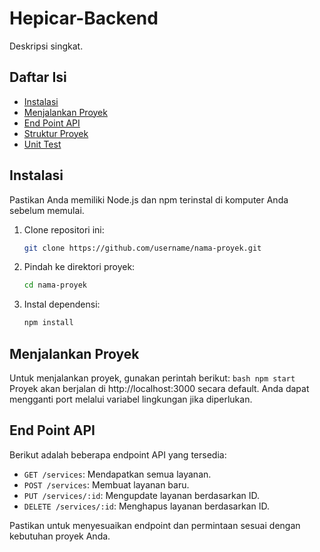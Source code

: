 # Hepicar-Backend

Deskripsi singkat.

## Daftar Isi

- [Instalasi](#instalasi)
- [Menjalankan Proyek](#menjalankan-proyek)
- [End Point API](#end-point-api)
- [Struktur Proyek](#struktur-proyek)
- [Unit Test](#unit-test)

## Instalasi

Pastikan Anda memiliki Node.js dan npm terinstal di komputer Anda sebelum memulai.

1. Clone repositori ini:
    
    ```bash
    git clone https://github.com/username/nama-proyek.git
    ```
2. Pindah ke direktori proyek:
    ```bash
    cd nama-proyek
    ```
3. Instal dependensi:
    ```bash
    npm install
    ```
## Menjalankan Proyek
Untuk menjalankan proyek, gunakan perintah berikut:
    ```bash
    npm start
    ```
Proyek akan berjalan di http://localhost:3000 secara default. Anda dapat mengganti port melalui variabel lingkungan jika diperlukan.

## End Point API

Berikut adalah beberapa endpoint API yang tersedia:

- `GET /services`: Mendapatkan semua layanan.
- `POST /services`: Membuat layanan baru.
- `PUT /services/:id`: Mengupdate layanan berdasarkan ID.
- `DELETE /services/:id`: Menghapus layanan berdasarkan ID.

Pastikan untuk menyesuaikan endpoint dan permintaan sesuai dengan kebutuhan proyek Anda.
